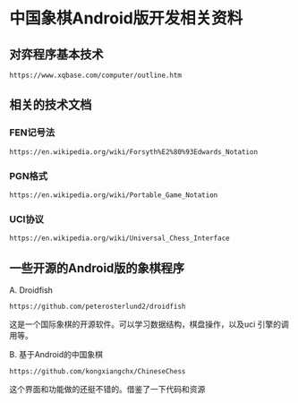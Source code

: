 # 中国象棋Android版开发相关资料

## 对弈程序基本技术

	https://www.xqbase.com/computer/outline.htm
	

## 相关的技术文档

### FEN记号法

	https://en.wikipedia.org/wiki/Forsyth%E2%80%93Edwards_Notation
	
### PGN格式

	https://en.wikipedia.org/wiki/Portable_Game_Notation
	
### UCI协议

	https://en.wikipedia.org/wiki/Universal_Chess_Interface


## 一些开源的Android版的象棋程序

A. Droidfish

	https://github.com/peterosterlund2/droidfish
	
 这是一个国际象棋的开源软件。可以学习数据结构，棋盘操作，以及uci 引擎的调用等。

B. 基于Android的中国象棋

	https://github.com/kongxiangchx/ChineseChess
	
这个界面和功能做的还挺不错的。借鉴了一下代码和资源

	

